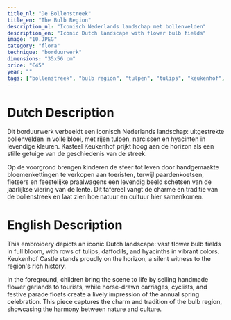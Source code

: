 ```yaml
---
title_nl: "De Bollenstreek"
title_en: "The Bulb Region"
description_nl: "Iconisch Nederlands landschap met bollenvelden"
description_en: "Iconic Dutch landscape with flower bulb fields"
image: "10.JPEG"
category: "flora"
technique: "borduurwerk"
dimensions: "35x56 cm"
price: "€45"
year: ""
tags: ["bollenstreek", "bulb region", "tulpen", "tulips", "keukenhof", "bollenvelden", "lente", "spring"]
---
```


# Dutch Description

Dit borduurwerk verbeeldt een iconisch Nederlands landschap: uitgestrekte bollenvelden in volle bloei, met rijen tulpen, narcissen en hyacinten in levendige kleuren. Kasteel Keukenhof prijkt hoog aan de horizon als een stille getuige van de geschiedenis van de streek.

Op de voorgrond brengen kinderen de sfeer tot leven door handgemaakte bloemenkettingen te verkopen aan toeristen, terwijl paardenkoetsen, fietsers en feestelijke praalwagens een levendig beeld schetsen van de jaarlijkse viering van de lente. Dit tafereel vangt de charme en traditie van de bollenstreek en laat zien hoe natuur en cultuur hier samenkomen.

# English Description

This embroidery depicts an iconic Dutch landscape: vast flower bulb fields in full bloom, with rows of tulips, daffodils, and hyacinths in vibrant colors. Keukenhof Castle stands proudly on the horizon, a silent witness to the region's rich history.

In the foreground, children bring the scene to life by selling handmade flower garlands to tourists, while horse-drawn carriages, cyclists, and festive parade floats create a lively impression of the annual spring celebration. This piece captures the charm and tradition of the bulb region, showcasing the harmony between nature and culture.
